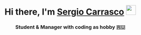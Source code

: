 <h1 align="center">Hi there, I'm <a href="https://daniilshat.ru/" target="_blank">Sergio Carrasco</a> 
<img src="https://github.com/blackcater/blackcater/raw/main/images/Hi.gif" height="32"/></h1>
<h3 align="center">Student & Manager with coding as hobby 🇷🇺</h3>
